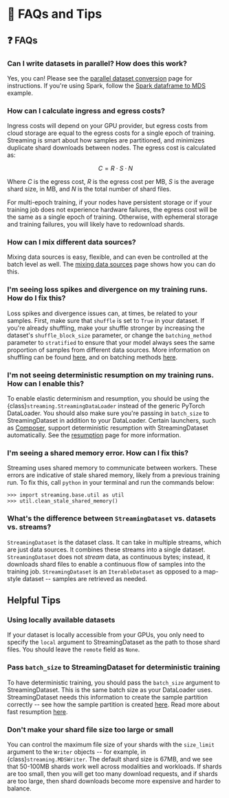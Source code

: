 # 🤔 FAQs and Tips

## ❓ FAQs

### Can I write datasets in parallel? How does this work?
Yes, you can! Please see the [parallel dataset conversion](../preparing_datasets/parallel_dataset_conversion.ipynb) page for instructions. If you're using Spark, follow the [Spark dataframe to MDS](../preparing_datasets/spark_dataframe_to_mds.ipynb) example.

### How can I calculate ingress and egress costs?
Ingress costs will depend on your GPU provider, but egress costs from cloud storage are equal to the egress costs for a single epoch of training. Streaming is smart about how samples are partitioned, and minimizes duplicate shard downloads between nodes. The egress cost is calculated as:

$$C = R\cdot S \cdot N$$

Where $C$ is the egress cost, $R$ is the egress cost per MB, $S$ is the average shard size, in MB, and $N$ is the total number of shard files.

For multi-epoch training, if your nodes have persistent storage or if your training job does not experience hardware failures, the egress cost will be the same as a single epoch of training. Otherwise, with ephemeral storage and training failures, you will likely have to redownload shards.

### How can I mix different data sources?
Mixing data sources is easy, flexible, and can even be controlled at the batch level as well. The [mixing data sources](../dataset_configuration/mixing_data_sources.md) page shows how you can do this.

### I'm seeing loss spikes and divergence on my training runs. How do I fix this?
Loss spikes and divergence issues can, at times, be related to your samples. First, make sure that `shuffle` is set to `True` in your dataset. If you're already shuffling, make your shuffle stronger by increasing the dataset's `shuffle_block_size` parameter, or change the `batching_method` parameter to `stratified` to ensure that your model always sees the same proportion of samples from different data sources. More information on shuffling can be found [here](../dataset_configuration/sampling_and_shuffling.md#Shuffling), and on batching methods [here](../dataset_configuration/mixing_data_sources.md#Batching-methods).

### I'm not seeing deterministic resumption on my training runs. How can I enable this?
To enable elastic determinism and resumption, you should be using the {class}`streaming.StreamingDataLoader` instead of the generic PyTorch DataLoader. You should also make sure you're passing in `batch_size` to StreamingDataset in addition to your DataLoader. Certain launchers, such as [Composer](https://github.com/mosaicml/composer), support deterministic resumption with StreamingDataset automatically. See the [resumption](../distributed_training/fast_resumption.md) page for more information.

### I'm seeing a shared memory error. How can I fix this?
Streaming uses shared memory to communicate between workers. These errors are indicative of stale shared memory, likely from a previous training run. To fix this, call `python` in your terminal and run the commands below:
```
>>> import streaming.base.util as util
>>> util.clean_stale_shared_memory()
```

### What's the difference between `StreamingDataset` vs. datasets vs. streams?
`StreamingDataset` is the dataset class. It can take in multiple streams, which are just data sources. It combines these streams into a single dataset. `StreamingDataset` does not *stream* data, as continuous bytes; instead, it downloads shard files to enable a continuous flow of samples into the training job. `StreamingDataset` is an `IterableDataset` as opposed to a map-style dataset -- samples are retrieved as needed.


## Helpful Tips

### Using locally available datasets
If your dataset is locally accessible from your GPUs, you only need to specify the `local` argument to StreamingDataset as the path to those shard files. You should leave the `remote` field as `None`.

### Pass `batch_size` to StreamingDataset for deterministic training
To have deterministic training, you should pass the `batch_size` argument to StreamingDataset. This is the same batch size as your DataLoader uses. StreamingDataset needs this information to create the sample partition correctly -- see how the sample partition is created [here](main_concepts.md#Distributed-model-training). Read more about fast resumption [here](../distributed_training/fast_resumption.md).

### Don't make your shard file size too large or small
You can control the maximum file size of your shards with the `size_limit` argument to the `Writer` objects -- for example, in {class}`streaming.MDSWriter`. The default shard size is 67MB, and we see that 50-100MB shards work well across modalities and workloads. If shards are too small, then you will get too many download requests, and if shards are too large, then shard downloads become more expensive and harder to balance.